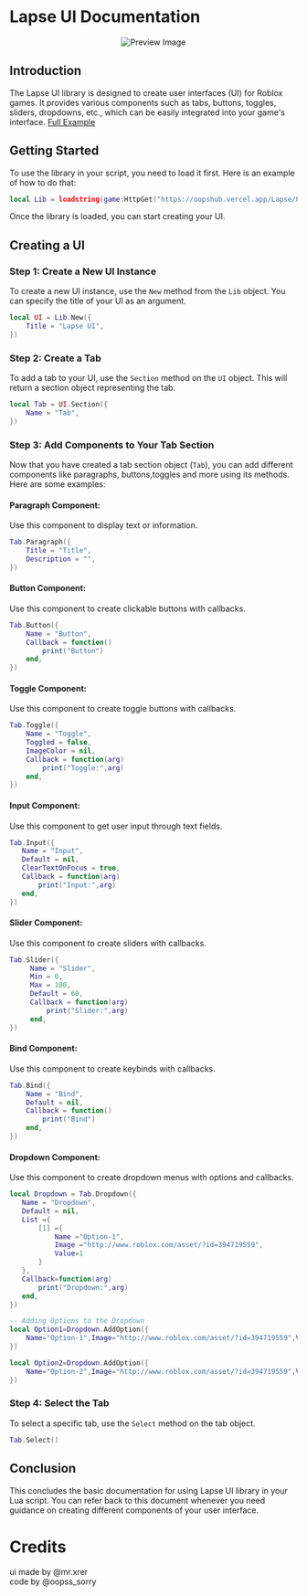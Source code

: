 # Lapse UI Documentation

<div align="center">
  <img src="https://github.com/HoyoGey/Luau-Projects/assets/117149371/8a6fd340-95bd-443c-8e9d-22f4ffe2a74b" alt="Preview Image"/>
</div>

## Introduction
The Lapse UI library is designed to create user interfaces (UI) for Roblox games. It provides various components such as tabs, buttons, toggles, sliders, dropdowns, etc., which can be easily integrated into your game's interface.
[Full Example](https://raw.githubusercontent.com/HoyoGey/Luau-Projects/main/Ui%20Librarys/Lapse/Example.lua)

## Getting Started
To use the library in your script, you need to load it first. Here is an example of how to do that:

```lua
local Lib = loadstring(game:HttpGet("https://oopshub.vercel.app/Lapse/Lib.lua"))()
```

Once the library is loaded, you can start creating your UI.

## Creating a UI

### Step 1: Create a New UI Instance

To create a new UI instance, use the `New` method from the `Lib` object. You can specify the title of your UI as an argument.
  
```lua
local UI = Lib.New({
    Title = "Lapse UI",
})
```

### Step 2: Create a Tab

To add a tab to your UI, use the `Section` method on the `UI` object. This will return a section object representing the tab.

```lua
local Tab = UI.Section({
    Name = "Tab",
})
```

### Step 3: Add Components to Your Tab Section

Now that you have created a tab section object (`Tab`), you can add different components like paragraphs, buttons,toggles and more using its methods. Here are some examples:

#### Paragraph Component:
Use this component to display text or information.

```lua 
Tab.Paragraph({
    Title = "Title",
    Description = "",
})
```
#### Button Component:
Use this component to create clickable buttons with callbacks.

```lua 
Tab.Button({
    Name = "Button",
    Callback = function()
        print("Button")
    end,
})
```

#### Toggle Component:
Use this component to create toggle buttons with callbacks.

```lua 
Tab.Toggle({
    Name = "Toggle",
    Toggled = false,
    ImageColor = nil,
    Callback = function(arg)
        print("Toggle:",arg)
    end,
})
```

#### Input Component:
Use this component to get user input through text fields.

```lua 
Tab.Input({
   Name = "Input",
   Default = nil,
   ClearTextOnFocus = true,
   Callback = function(arg)
       print("Input:",arg)
   end,
})
```

#### Slider Component:
Use this component to create sliders with callbacks.

```lua 
Tab.Slider({
     Name = "Slider",
     Min = 0,
     Max = 100,
     Default = 60,
     Callback = function(arg)
         print("Slider:",arg)
     end,
})
```

#### Bind Component:
Use this component to create keybinds with callbacks.

```lua 
Tab.Bind({
    Name = "Bind",
    Default = nil,
    Callback = function()
        print("Bind")
    end,
})
```

#### Dropdown Component:
Use this component to create dropdown menus with options and callbacks.

```lua 
local Dropdown = Tab.Dropdown({
   Name = "Dropdown",
   Default = nil,
   List ={
       [1] ={
           Name ="Option-1",
           Image ="http://www.roblox.com/asset/?id=394719559",
           Value=1
       }
   },
   Callback=function(arg)
       print("Dropdown:",arg)
   end,  
})

-- Adding Options to the Dropdown
local Option1=Dropdown.AddOption({
    Name="Option-1",Image="http://www.roblox.com/asset/?id=394719559",Value=1
})

local Option2=Dropdown.AddOption({
    Name="Option-2",Image="http://www.roblox.com/asset/?id=394719559",Value=2
})
```

### Step 4: Select the Tab

To select a specific tab, use the `Select` method on the tab object.

```lua 
Tab.Select()
```

## Conclusion

This concludes the basic documentation for using Lapse UI library in your Lua script. You can refer back to this document whenever you need guidance on creating different components of your user interface.

# Credits
ui made by @mr.xrer
</br>
code by @oopss_sorry
